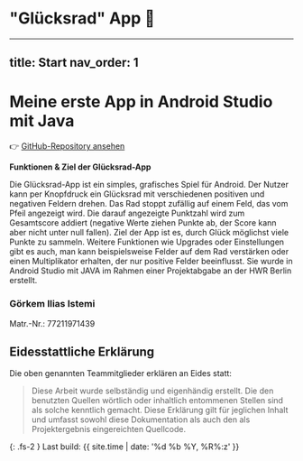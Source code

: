 # "Glücksrad" App 📱

---
title: Start
nav_order: 1
---

# Meine erste App in Android Studio mit Java

👉 [GitHub-Repository ansehen](https://github.com/SCREWYT/Gluecksrad)

**Funktionen & Ziel der Glücksrad-App**

Die Glücksrad-App ist ein simples, grafisches Spiel für Android. 
Der Nutzer kann per Knopfdruck ein Glücksrad mit verschiedenen positiven und negativen Feldern drehen. 
Das Rad stoppt zufällig auf einem Feld, das vom Pfeil angezeigt wird. Die darauf angezeigte 
Punktzahl wird zum Gesamtscore addiert (negative Werte ziehen Punkte ab, der Score kann aber nicht 
unter null fallen). Ziel der App ist es, durch Glück möglichst viele Punkte 
zu sammeln. Weitere Funktionen wie Upgrades oder Einstellungen gibt es auch, man kann beispielsweise
Felder auf dem Rad verstärken oder einen Multiplikator erhalten, der nur positive Felder beeinflusst.
Sie wurde in Android Studio mit JAVA im Rahmen einer Projektabgabe an der HWR Berlin erstellt.

### Görkem Ilias Istemi
Matr.-Nr.: 77211971439

## Eidesstattliche Erklärung

Die oben genannten Teammitglieder erklären an Eides statt:

> Diese Arbeit wurde selbständig und eigenhändig erstellt. Die den benutzten Quellen wörtlich oder inhaltlich entommenen Stellen sind als solche kenntlich gemacht. Diese Erklärung gilt für jeglichen Inhalt und umfasst sowohl diese Dokumentation als auch den als Projektergebnis eingereichten Quellcode.

{: .fs-2 }
Last build: {{ site.time | date: '%d %b %Y, %R%:z' }}
